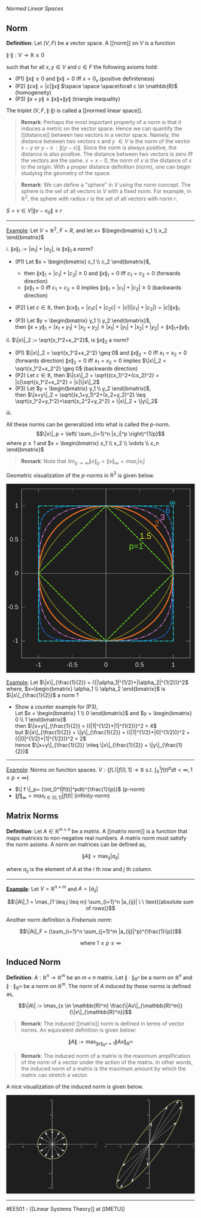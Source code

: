 ###### Normed Linear Spaces ######
## Norm ##

**Definition**: Let $(V,F)$ be a vector space. A [[norm]] on $V$ is a function  

$\| \cdot \| : V  \rightarrow \mathbb{R} \geq 0$

such that for all $x,y \in V$ and $c \in F$ the following axioms hold:

- (P1) $\|x\| \geq 0$ and $\|x\| = 0$ iff $x=0_v$ (positive definiteness)  
- (P2) $\|cx\| = |c| \|x\|$  $\space \space \space\forall c \in \mathbb{R}$ (homogeneity)  
- (P3) $\|x+y\| \leq \|x\| + \|y\|$ (triangle inequality)

The triplet $(V,F,\| \cdot \|)$ is called a [[normed linear space]].


> **Remark**: Perhaps the most important property of a norm is that it induces a metric on the vector space. Hence we can quantify the [[distance]] between two vectors in a vector space. Namely, the distance between two vectors $x$ and $y$ $\in V$ is the norm of the vector $x-y$ or $y-x$ $: \|(y-x)\|$. Since the norm is always positive, the distance is also positive. The distance between two vectors is zero iff the vectors are the same. $x=x-0$, the norm of $x$ is the distance of $x$ to the origin. With a proper distance definition (norm), one can begin studying the geometry of the space.

> **Remark**: We can define a "sphere" in $V$ using the norm concept. The sphere is the set of all vectors in $V$ with a fixed norm. For example, in $\mathbb{R}^2$, the sphere with radius $r$ is the set of all vectors with norm $r$.

$S = {v \in V | \|v-v_0\| \leq r}$

------------------------------------------------------------------------------------------
<ins>Example</ins>: Let $V = \mathbb{R}^2$, $F = R$, and let $x =$ $\begin{bmatrix} x_1 \\ x_2 \end{bmatrix}$ 

i. $\|x\|_1 := |\alpha_1|+|\alpha_2|$,  is $\|x\|_1$ a norm?  

- (P1) Let $x = \begin{bmatrix} c_1 \\ c_2 \end{bmatrix}$,  
    * then $\|x\|_1 = |c_1|+|c_2| \geq 0$ and $\|x\|_1 = 0$ iff $c_1 = c_2 = 0$ (forwards direction)  
    * $\|x\|_1 = 0$ iff $c_1 = c_2 = 0$ implies $\|x\|_1 = |c_1|+|c_2| \geq 0$ (backwards direction)

   
- (P2) Let $c \in \mathbb{R}$, then $\|cx\|_1 = |c_1c|+|c_2c| = |c|(|c_1|+|c_2|) = |c|\|x\|_1$  

- (P3) Let $y = \begin{bmatrix} y_1 \\ y_2 \end{bmatrix}$,  
    then $\|x+y\|_1 = |x_1+y_1|+|x_2+y_2| \leq |x_1|+|y_1|+|x_2|+|y_2| = \|x\|_1 + \|y\|_1$  
         

ii. $\|x\|_2 := \sqrt{x_1^2+x_2^2}$,  is $\|x\|_2$ a norm?  
- (P1) $\|x\|_2 = \sqrt{x_1^2+x_2^2} \geq 0$ and $\|x\|_2 = 0$ iff $x_1 = x_2 = 0$ (forwards direction) 
    $\|x\|_2 = 0$ iff $x_1 = x_2 = 0$ implies $\|x\|_2 = \sqrt{x_1^2+x_2^2} \geq 0$ (backwards direction)   
- (P2) Let $c \in \mathbb{R}$, then $\|cx\|_2 = \sqrt{(cx_1)^2+(cx_2)^2} = |c|\sqrt{x_1^2+x_2^2} = |c|\|x\|_2$  
- (P3) Let $y = \begin{bmatrix} y_1 \\ y_2 \end{bmatrix}$,  
    then $\|x+y\|_2 = \sqrt{(x_1+y_1)^2+(x_2+y_2)^2} \leq \sqrt{x_1^2+y_1^2}+\sqrt{x_2^2+y_2^2} = \|x\|_2 + \|y\|_2$  

iii.

All these norms can be generalized into what is called the $p$-norm.  
$$\|x\|_p = \left( \sum_{i=1}^n |x_i|^p \right)^{1/p}$$
where $p \geq 1$ and $x = \begin{bmatrix} x_1 \\ x_2 \\ \vdots \\ x_n \end{bmatrix}$

> **Remark**: Note that $lim_{p \rightarrow \infty} \|x\|_p = \|x\|_{\infty} = max_i |x_i|$  

Geometric visualization of the $p$-norms in $\mathbb{R}^2$ is given below. 
 
<p align="center">
  <img rotate ="90" 
  style="filter: invert(88.4%);"
  src="figures/vector-p-norms.svg" />
</p>

<ins>Example</ins>: Let $\|x\|_{\frac{1}{2}} = ({|\alpha_1|^{1/2}+|\alpha_2|^{1/2})}^2$ where, $x=\begin{bmatrix} \alpha_1 \\ \alpha_2 \end{bmatrix}$ is $\|x\|_{\frac{1}{2}}$ a norm ?  
- Show a counter example for (P3),  
    Let $x = \begin{bmatrix} 1 \\ 0 \end{bmatrix}$ and $y = \begin{bmatrix} 0 \\ 1 \end{bmatrix}$  
    then $\|x+y\|_{\frac{1}{2}} = ({|1|^{1/2}+|1|^{1/2})}^2 = 4$  
    but $\|x\|_{\frac{1}{2}} + \|y\|_{\frac{1}{2}} = ({|1|^{1/2}+|0|^{1/2})}^2 + ({|0|^{1/2}+|1|^{1/2})}^2 = 2$  
    hence $\|x+y\|_{\frac{1}{2}} \nleq \|x\|_{\frac{1}{2}} + \|y\|_{\frac{1}{2}}$  

------------------------------------------------------------------------------------------
<ins>Example</ins>: Norms on function spaces. $V:\{f(.) | f[0,1] \rightarrow \mathbb{R} \textrm{ s.t. }  \int_0^1 f(t)^p dt < \infty , 1 \leq p < \infty \}$  

- $\| f \|_p= (\int_0^1|f(t)|^pdt)^{\frac{1}{p}}$ (p-norm)  
- $\| f \|_{\infty} = max_{t \in [0,1]} |f(t)|$ (infinity-norm)


## Matrix Norms ##

**Definition**: Let $A \in \mathbb{R}^{m \times n}$ be a matrix. A [[matrix norm]] is a function that maps matrices to non-negative real numbers. A matrix norm must satisfy the norm axioms. A norm on matrices can be defined as,

$$\|A\| = \max_{ij}|a_{ij}|$$

where $a_{ij}$ is the element of $A$ at the $i$ th row and $j$ th column.

------------------------------------------------------------------------------------------
<ins>**Example**</ins>: Let $V = \mathbb{R}^{n \times m}$ and $A = [a_{ij}]$

$$\|A\|_1 = \max_{1 \leq j \leq m} \sum_{i=1}^n |a_{ij}|  \  \ \text{(absolute sum of rows)}$$

Another norm definition is _Frobenuis norm_:

$$\|A\|_F = (\sum_{i=1}^n \sum_{j=1}^m |a_{ij}|^p)^{\frac{1}{p}}$$
    
$$\text{where } 1 \leq p \leq \infty$$ 

## Induced Norm ##
**Definition**: $A: \mathbb{R}^n \rightarrow \mathbb{R}^m$ be an $m \times n$ matrix. Let $\| \cdot \|_{\mathbb{R}^n}$ be a norm on $\mathbb{R}^n$ and $\| \cdot \|_{\mathbb{R}^m}$ be a norm on $\mathbb{R}^m$. The norm of $A$ induced by these norms is defined as,

$$\|A\| := \max_{x \in \mathbb{R}^n} \frac{\|Ax\|_{\mathbb{R}^m}}{\|x\|_{\mathbb{R}^n}}$$

> **Remark**: The induced [[matrix]] norm is defined in terms of vector norms. An equivalent definition is given below:

$$\|A\| := \max_{\|x\|_{\mathbb{R}^n} = 1} \|Ax\|_{\mathbb{R}^m}$$

> **Remark**: The induced norm of a matrix is the maximum amplification of the norm of a vector under the action of the matrix. In other words, the induced norm of a matrix is the maximum amount by which the matrix can stretch a vector.

A nice visualization of the induced norm is given below.

<p align="center">
  <img rotate ="90" 
  style="filter: invert(88.4%);"
  src="figures/induced-norm.png"
/>

------------------------------------------------------------------------------------------
#EE501 - [[Linear Systems Theory]] at [[METU]]
